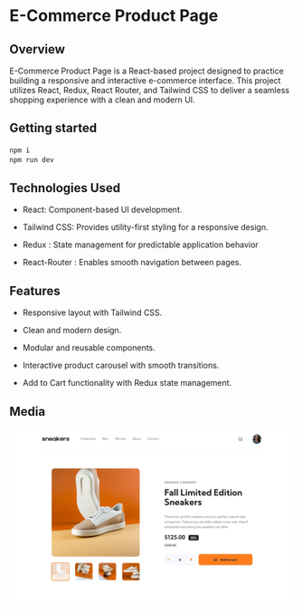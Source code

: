 # E-Commerce Product Page

## Overview

E-Commerce Product Page is a React-based project designed to practice building a responsive and interactive e-commerce interface. This project utilizes React, Redux, React Router, and Tailwind CSS to deliver a seamless shopping experience with a clean and modern UI.

## Getting started

```bash
npm i
npm run dev
```

## Technologies Used

- React: Component-based UI development.

- Tailwind CSS: Provides utility-first styling for a responsive design.

- Redux : State management for predictable application behavior

- React-Router : Enables smooth navigation between pages.

## Features

- Responsive layout with Tailwind CSS.

- Clean and modern design.

- Modular and reusable components.

- Interactive product carousel with smooth transitions.

- Add to Cart functionality with Redux state management.

## Media

![](src/assets/design/desktop-design.jpg)
